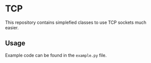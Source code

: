 # TCP

This repository contains simplefied classes to use TCP sockets much easier.

## Usage

Example code can be found in the `example.py` file.
